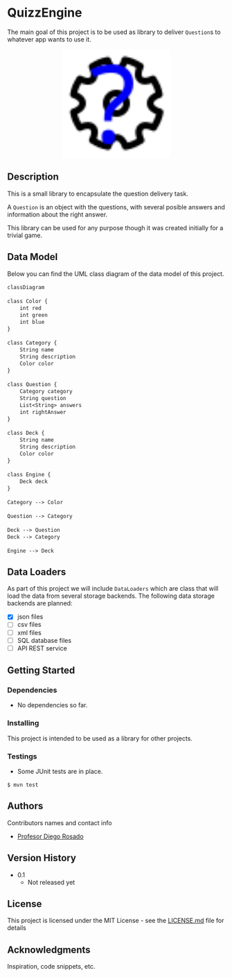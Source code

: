 # QuizzEngine

The main goal of this project is to be used as library to deliver `Question`s to whatever app wants to use it.

<div align='center'>
  <img alt="QuizzEngine logo" src="readme/QuizzEngine_logo.svg" width="250">
</div>

## Description

This is a small library to encapsulate the question delivery task.

A `Question` is an object with the questions, with several posible answers and information about the right answer.

This library can be used for any purpose though it was created initially for a trivial game.

## Data Model

Below you can find the UML class diagram of the data model of this project.

```mermaid
classDiagram

class Color {
    int red
    int green
    int blue
} 

class Category {
    String name
    String description
    Color color
}

class Question {
    Category category
    String question
    List<String> answers
    int rightAnswer
}

class Deck {
    String name 
    String description 
    Color color 
}

class Engine {
    Deck deck 
}

Category --> Color

Question --> Category

Deck --> Question
Deck --> Category

Engine --> Deck
``` 

## Data Loaders

As part of this project we will include `DataLoaders` which are class that will load the data from several storage backends.
The following data storage backends are planned:

 - [x] json files
 - [ ] csv files
 - [ ] xml files
 - [ ] SQL database files
 - [ ] API REST service

## Getting Started


### Dependencies

* No dependencies so far.

### Installing

This project is intended to be used as a library for other projects.

### Testings

* Some JUnit tests are in place.
```
$ mvn test
```

## Authors

Contributors names and contact info

* [Profesor Diego Rosado](https://github.com/ProfesorDiegoRosado)  


## Version History

* 0.1
    * Not released yet

## License

This project is licensed under the MIT License - see the [LICENSE.md](../LICENSE.md) file for details

## Acknowledgments

Inspiration, code snippets, etc.
